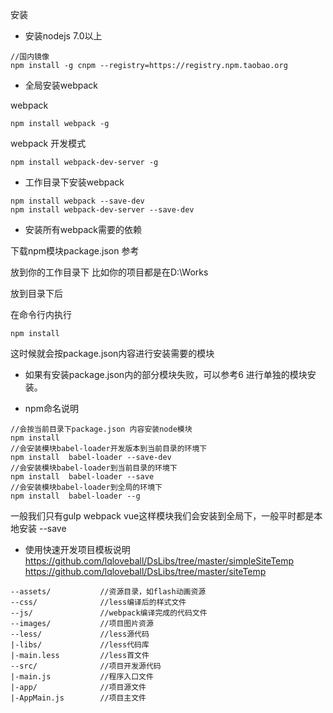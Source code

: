 安装

-  安装nodejs  7.0以上
```
//国内镜像
npm install -g cnpm --registry=https://registry.npm.taobao.org
```

-  全局安装webpack

webpack
```
npm install webpack -g
```

webpack 开发模式 

```
npm install webpack-dev-server -g
```


- 工作目录下安装webpack


```
npm install webpack --save-dev
npm install webpack-dev-server --save-dev
```



- 安装所有webpack需要的依赖

下载npm模块package.json 参考

放到你的工作目录下 比如你的项目都是在D:\Works

放到目录下后

在命令行内执行


```
npm install
```

这时候就会按package.json内容进行安装需要的模块

- 如果有安装package.json内的部分模块失败，可以参考6  进行单独的模块安装。

- npm命名说明


```
//会按当前目录下package.json 内容安装node模块
npm install    
//会安装模块babel-loader开发版本到当前目录的环境下
npm install  babel-loader --save-dev  
//会安装模块babel-loader到当前目录的环境下
npm install  babel-loader --save  
//会安装模块babel-loader到全局的环境下
npm install  babel-loader --g  
```
一般我们只有gulp  webpack  vue这样模块我们会安装到全局下，一般平时都是本地安装 --save

- 使用快速开发项目模板说明
https://github.com/lqloveball/DsLibs/tree/master/simpleSiteTemp
https://github.com/lqloveball/DsLibs/tree/master/siteTemp

```
--assets/           //资源目录，如flash动画资源
--css/              //less编译后的样式文件
--js/               //webpack编译完成的代码文件
--images/           //项目图片资源
--less/             //less源代码    
|-libs/             //less代码库    
|-main.less         //less首文件
--src/              //项目开发源代码    
|-main.js           //程序入口文件   
|-app/              //项目源文件        
|-AppMain.js        //项目主文件
```
